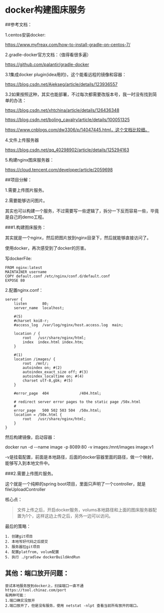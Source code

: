 # docker构建图床服务

##参考文档：

1.centos安装docker:

https://www.myfreax.com/how-to-install-gradle-on-centos-7/

2.gradle-docker官方文档：（值得看很多遍）

https://github.com/palantir/gradle-docker

3.1集成docker plugin(idea用的)，这个能看远程的镜像和容器：

https://blog.csdn.net/Ajekseg/article/details/123936557

3.2如果按照这种，其实也能部署，不过每次都需要改版本号，我一时没有找到简单的办法：

https://blog.csdn.net/xhtchina/article/details/126436348

https://blog.csdn.net/boling_cavalry/article/details/100051325

https://www.cnblogs.com/dw3306/p/14047445.html，这个文档比较细。

4.文件上传服务器

https://blog.csdn.net/qq_40298902/article/details/125294163

5.构建nginx图床服务器：

https://cloud.tencent.com/developer/article/2059698

##项目分解：

1.需要上传图片服务。

2.需要能够访问图片。

其实也可以构建一个服务，不过需要写一些逻辑了，拆分一下反而容易一些，毕竟是自己的demo工程。


###1.构建图床服务：

其实就是一个nginx，然后把图片放到nginx目录下，然后就能够直接访问了。

使用docker，再次感受到了docker的厉害。

写dockerFile:

	FROM nginx:latest
	MAINTAINER username
	COPY default.conf /etc/nginx/conf.d/default.conf
	EXPOSE 80

2.配置nginx.conf：

	server {
	    listen       80;
	    server_name  localhost;

	    #(5)
	    #charset koi8-r;
	    #access_log  /var/log/nginx/host.access.log  main;

	    location / {
	        root   /usr/share/nginx/html;
	        index  index.html index.htm;
	    }

	    #(1)
	    location /images/ {
	        root  /mnt/;
	        autoindex on; #(2)
	        autoindex_exact_size off; #(3)
	        autoindex_localtime on; #(4)
	        charset utf-8,gbk; #(5)
	    }

	    #error_page  404              /404.html;

	    # redirect server error pages to the static page /50x.html
	    #
	    error_page   500 502 503 504  /50x.html;
	    location = /50x.html {
	        root   /usr/share/nginx/html;
	    }
	}

然后构建镜像，启动容器：

docker run -d --name image  -p 8089:80 -v  images:/mnt/images image:v1

-v是挂载配置，前面是本地路径，后面的docker容器里面的路径，做一个映射，能够写入到本地文件中。

###2.需要上传图片服务。

这个就是一个纯粹的spring boot项目，里面只声明了一个controller，就是fileUploadController

核心点：

>文件上传之后，开启docker服务，volums本地路径和上面的图床服务器配置为1个，这样这边上传之后，另外一边可以访问。

最后的策略：

	1. 创建git项目
	2. 本地写好代码之后提交
	3. 服务器拉git项目
	4. 配置platfrom, volum配置
	5. 执行 ./gradlew dockerBuildAndRun

## 其他：端口放开问题：

	尝试本地服务放到docker上，扫描端口一直不通
	https://tool.chinaz.com/port
	有两种可能：
	1.端口确实没放开
	2.端口放开了，但是没有服务，使用 netstat -nlpt 查看当前所有放开的端口。

